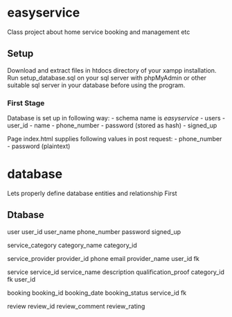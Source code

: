 # easyservice
Class project about home service booking and management etc
## Setup 
Download and extract files in htdocs directory of your xampp installation. Run setup_database.sql on your sql server with phpMyAdmin or other suitable sql server in your database before using the program.

### First Stage

Database is set up in following way: 
    - schema name is *easyservice*
	- users
	    - user_id
		- name
		- phone_number
		- password (stored as hash)
		- signed_up

Page index.html supplies following values in post request:
    - phone_number
	- password (plaintext)
	
	
# database

Lets properly define database entities and relationship First

## Dtabase

user
	user_id
	user_name
	phone_number
	password
	signed_up

service_category
	category_name
	category_id

service_provider
	provider_id
	phone
	email
	provider_name
	user_id fk
	
service
	service_id
	service_name
	description
	qualification_proof
	category_id fk
	user_id

booking
	booking_id
	booking_date
	booking_status
	service_id fk
	
review
	review_id
	review_comment
	review_rating
